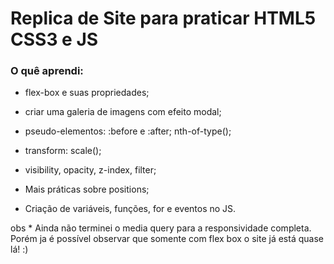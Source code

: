 # Replica de Site para praticar HTML5 CSS3 e JS

### O quê aprendi:

- flex-box e suas propriedades; 
- criar uma galeria de imagens com efeito modal;
- pseudo-elementos: :before e :after; nth-of-type();
- transform: scale();
- visibility, opacity, z-index, filter;
- Mais práticas sobre positions;

- Criação de variáveis, funções, for e eventos no JS.

obs * Ainda não terminei o media query para a responsividade completa. Porém ja é possível observar que somente com flex box o site já está quase lá! :)

